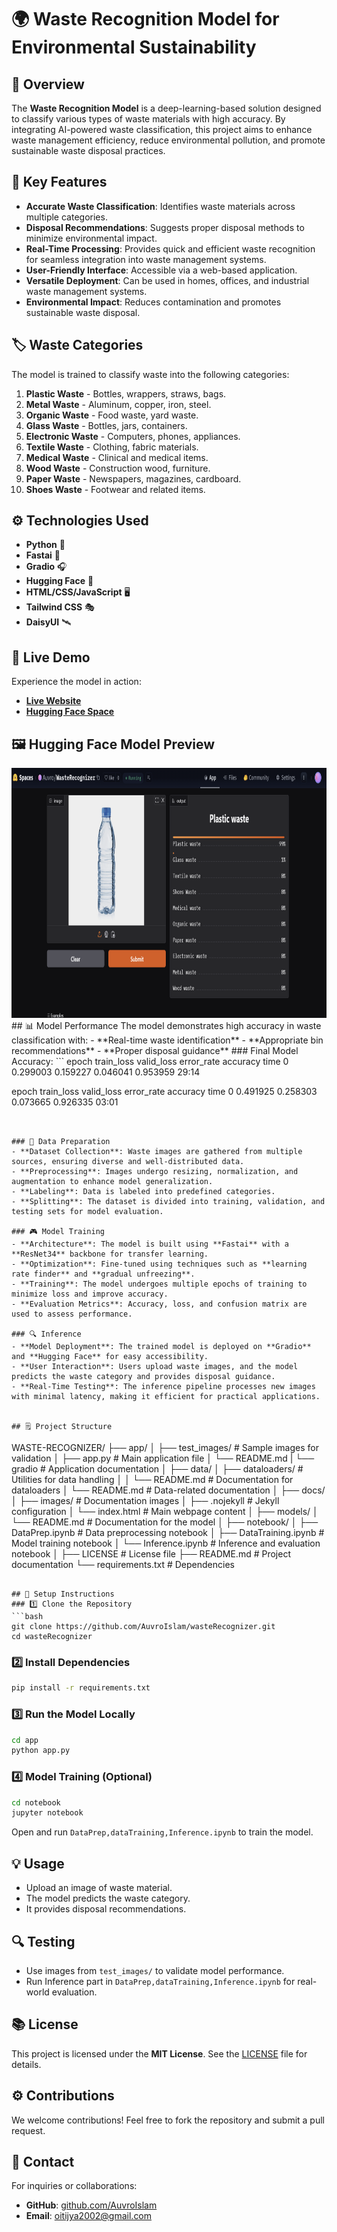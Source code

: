 # 🌍 Waste Recognition Model for Environmental Sustainability

## 📌 Overview
The **Waste Recognition Model** is a deep-learning-based solution designed to classify various types of waste materials with high accuracy. By integrating AI-powered waste classification, this project aims to enhance waste management efficiency, reduce environmental pollution, and promote sustainable waste disposal practices.

## 🎯 Key Features
- **Accurate Waste Classification**: Identifies waste materials across multiple categories.
- **Disposal Recommendations**: Suggests proper disposal methods to minimize environmental impact.
- **Real-Time Processing**: Provides quick and efficient waste recognition for seamless integration into waste management systems.
- **User-Friendly Interface**: Accessible via a web-based application.
- **Versatile Deployment**: Can be used in homes, offices, and industrial waste management systems.
- **Environmental Impact**: Reduces contamination and promotes sustainable waste disposal.

## 🏷️ Waste Categories
The model is trained to classify waste into the following categories:
1. **Plastic Waste** - Bottles, wrappers, straws, bags.
2. **Metal Waste** - Aluminum, copper, iron, steel.
3. **Organic Waste** - Food waste, yard waste.
4. **Glass Waste** - Bottles, jars, containers.
5. **Electronic Waste** - Computers, phones, appliances.
6. **Textile Waste** - Clothing, fabric materials.
7. **Medical Waste** - Clinical and medical items.
8. **Wood Waste** - Construction wood, furniture.
9. **Paper Waste** - Newspapers, magazines, cardboard.
10. **Shoes Waste** - Footwear and related items.

## ⚙️ Technologies Used
- **Python** 🐍
- **Fastai** 🏃‍
- **Gradio** 🎧
- **Hugging Face** 🤗
- **HTML/CSS/JavaScript** 🖥️
- **Tailwind CSS** 🎭
- **DaisyUI** 🛰️

## 🚀 Live Demo
Experience the model in action:
- **[Live Website](https://auvroislam.github.io/wasteRecognizer/)**
- **[Hugging Face Space](https://huggingface.co/spaces/Auvro/WasteRecognizer)**

## 🖼️ Hugging Face Model Preview
<img src="app/gradio.png" width="800" height="400">
## 📊 Model Performance
The model demonstrates high accuracy in waste classification with:
- **Real-time waste identification**
- **Appropriate bin recommendations**
- **Proper disposal guidance**
### Final Model Accuracy:
```
epoch	train_loss	valid_loss	error_rate	accuracy	time
0	0.299003	0.159227	0.046041	0.953959	29:14

epoch	train_loss	valid_loss	error_rate	accuracy	time
0	0.491925	0.258303	0.073665	0.926335	03:01

```


### 📝 Data Preparation
- **Dataset Collection**: Waste images are gathered from multiple sources, ensuring diverse and well-distributed data.
- **Preprocessing**: Images undergo resizing, normalization, and augmentation to enhance model generalization.
- **Labeling**: Data is labeled into predefined categories.
- **Splitting**: The dataset is divided into training, validation, and testing sets for model evaluation.

### 🎮 Model Training
- **Architecture**: The model is built using **Fastai** with a **ResNet34** backbone for transfer learning.
- **Optimization**: Fine-tuned using techniques such as **learning rate finder** and **gradual unfreezing**.
- **Training**: The model undergoes multiple epochs of training to minimize loss and improve accuracy.
- **Evaluation Metrics**: Accuracy, loss, and confusion matrix are used to assess performance.

### 🔍 Inference
- **Model Deployment**: The trained model is deployed on **Gradio** and **Hugging Face** for easy accessibility.
- **User Interaction**: Users upload waste images, and the model predicts the waste category and provides disposal guidance.
- **Real-Time Testing**: The inference pipeline processes new images with minimal latency, making it efficient for practical applications.


## 🗒️ Project Structure
```
WASTE-RECOGNIZER/
├── app/
│   ├── test_images/         # Sample images for validation
│   ├── app.py               # Main application file
│   └── README.md
|   └── gradio          # Application documentation
│
├── data/
│   ├── dataloaders/         # Utilities for data handling
│   │   └── README.md        # Documentation for dataloaders
│   └── README.md            # Data-related documentation
│
├── docs/
│   ├── images/              # Documentation images
│   ├── .nojekyll            # Jekyll configuration
│   └── index.html           # Main webpage content
│
├── models/
│   └── README.md            # Documentation for the model
│
├── notebook/
│   ├── DataPrep.ipynb       # Data preprocessing notebook
│   ├── DataTraining.ipynb   # Model training notebook
│   └── Inference.ipynb      # Inference and evaluation notebook
│
├── LICENSE                  # License file
├── README.md                # Project documentation
└── requirements.txt         # Dependencies
```

## 🔧 Setup Instructions
### 1️⃣ Clone the Repository
```bash
git clone https://github.com/AuvroIslam/wasteRecognizer.git
cd wasteRecognizer
```

### 2️⃣ Install Dependencies
```bash
pip install -r requirements.txt
```

### 3️⃣ Run the Model Locally
```bash
cd app
python app.py
```

### 4️⃣ Model Training (Optional)
```bash
cd notebook
jupyter notebook
```
Open and run `DataPrep,dataTraining,Inference.ipynb` to train the model.

## 💡 Usage
- Upload an image of waste material.
- The model predicts the waste category.
- It provides disposal recommendations.

## 🔍 Testing
- Use images from `test_images/` to validate model performance.
- Run Inference part in `DataPrep,dataTraining,Inference.ipynb` for real-world evaluation.

## 📚 License
This project is licensed under the **MIT License**. See the [LICENSE](LICENSE) file for details.

## ⚙️ Contributions
We welcome contributions! Feel free to fork the repository and submit a pull request.

## 📩 Contact
For inquiries or collaborations:
- **GitHub**: [github.com/AuvroIslam](https://github.com/AuvroIslam)
- **Email**: oitijya2002@gmail.com


